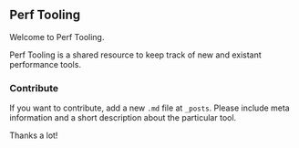 ## Perf Tooling

Welcome to Perf Tooling.

Perf Tooling is a shared resource to keep track of new and existant performance tools.

### Contribute

If you want to contribute, add a new `.md` file at `_posts`. Please include meta information and a short description about the particular tool.

Thanks a lot!
